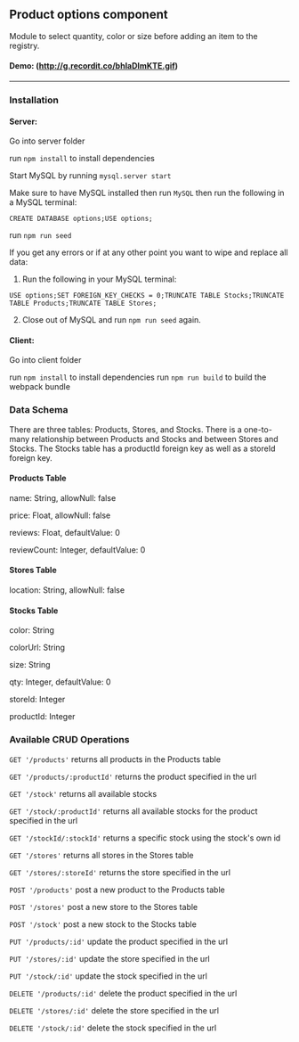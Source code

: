 ## Product options component

 Module to select quantity, color or size before adding an item to the registry.

#### Demo: (http://g.recordit.co/bhIaDImKTE.gif)

------

### Installation

#### Server:

Go into server folder

run  `npm install` to install dependencies

Start MySQL by running `mysql.server start`

Make sure to have MySQL installed then run `MySQL` then run the following in a MySQL terminal:

`CREATE DATABASE options;USE options;`

run `npm run seed`

If you get any errors or if at any other point you want to wipe and replace all data:

1. Run the following in your MySQL terminal:

`USE options;SET FOREIGN_KEY_CHECKS = 0;TRUNCATE TABLE Stocks;TRUNCATE TABLE Products;TRUNCATE TABLE Stores;`

2. Close out of MySQL and run `npm run seed` again.


#### Client:

Go into client folder

run  `npm install` to install dependencies
run `npm run build` to build the webpack bundle

### Data Schema
There are three tables: Products, Stores, and Stocks. There is a one-to-many relationship between Products and Stocks and between Stores and Stocks. The Stocks table has a productId foreign key as well as a storeId foreign key.

#### Products Table
name: String, allowNull: false

price: Float, allowNull: false

reviews: Float, defaultValue: 0

reviewCount: Integer, defaultValue: 0


#### Stores Table
location: String, allowNull: false


#### Stocks Table
color: String

colorUrl: String

size: String

qty: Integer, defaultValue: 0

storeId: Integer

productId: Integer


### Available CRUD Operations

`GET '/products'` returns all products in the Products table

`GET '/products/:productId'` returns the product specified in the url

`GET '/stock'` returns all available stocks

`GET '/stock/:productId'` returns all available stocks for the product specified in the url

`GET '/stockId/:stockId'` returns a specific stock using the stock's own id

`GET '/stores'` returns all stores in the Stores table

`GET '/stores/:storeId'` returns the store specified in the url

`POST '/products'` post a new product to the Products table

`POST '/stores'` post a new store to the Stores table

`POST '/stock'` post a new stock to the Stocks table

`PUT '/products/:id'` update the product specified in the url

`PUT '/stores/:id'` update the store specified in the url

`PUT '/stock/:id'` update the stock specified in the url

`DELETE '/products/:id'` delete the product specified in the url

`DELETE '/stores/:id'` delete the store specified in the url

`DELETE '/stock/:id'` delete the stock specified in the url
